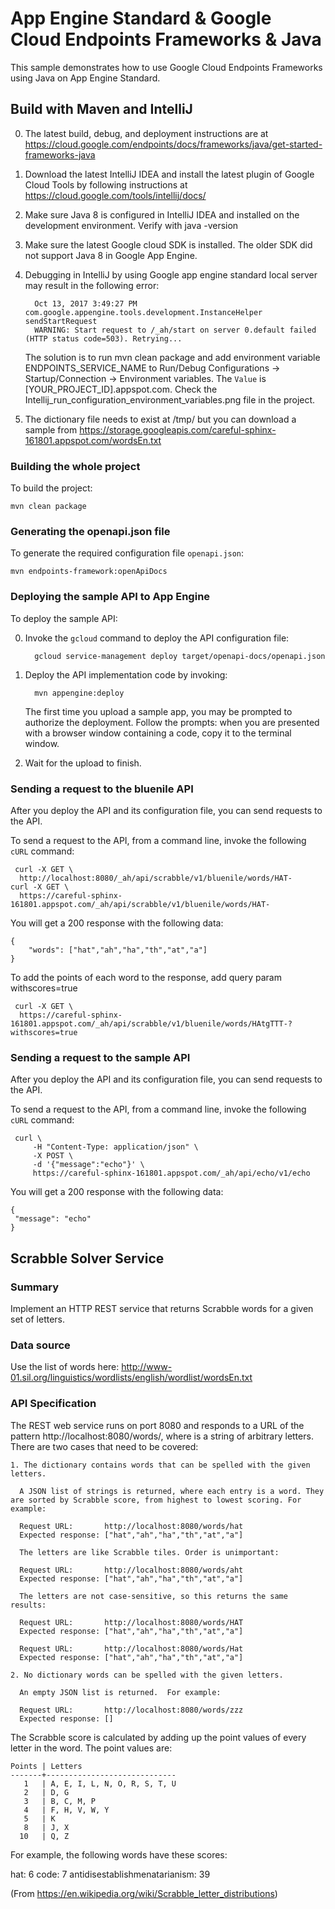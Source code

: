 # App Engine Standard & Google Cloud Endpoints Frameworks & Java

This sample demonstrates how to use Google Cloud Endpoints Frameworks using
Java on App Engine Standard.

## Build with Maven and IntelliJ
0. The latest build, debug, and deployment instructions are at https://cloud.google.com/endpoints/docs/frameworks/java/get-started-frameworks-java
0. Download the latest IntelliJ IDEA and install the latest plugin of Google Cloud Tools by following instructions at https://cloud.google.com/tools/intellij/docs/
0. Make sure Java 8 is configured in IntelliJ IDEA and installed on the development environment. Verify with java -version
0. Make sure the latest Google cloud SDK is installed. The older SDK did not support Java 8 in Google App Engine.
0. Debugging in IntelliJ by using Google app engine standard local server may result in the following error:
    
         Oct 13, 2017 3:49:27 PM com.google.appengine.tools.development.InstanceHelper sendStartRequest    
         WARNING: Start request to /_ah/start on server 0.default failed (HTTP status code=503). Retrying...

    The solution is to run mvn clean package and add environment variable ENDPOINTS_SERVICE_NAME to Run/Debug Configurations -> Startup/Connection ->
 Environment variables. The `Value` is [YOUR_PROJECT_ID].appspot.com. Check the Intellij_run_configuration_environment_variables.png file in the project.
 
0. The dictionary file needs to exist at /tmp/ but you can download a sample from
    https://storage.googleapis.com/careful-sphinx-161801.appspot.com/wordsEn.txt

### Building the whole project

To build the project:

    mvn clean package

### Generating the openapi.json file

To generate the required configuration file `openapi.json`:

    mvn endpoints-framework:openApiDocs

### Deploying the sample API to App Engine

To deploy the sample API:

0. Invoke the `gcloud` command to deploy the API configuration file:

         gcloud service-management deploy target/openapi-docs/openapi.json

0. Deploy the API implementation code by invoking:

         mvn appengine:deploy

    The first time you upload a sample app, you may be prompted to authorize the
    deployment. Follow the prompts: when you are presented with a browser window
    containing a code, copy it to the terminal window.

0. Wait for the upload to finish.

### Sending a request to the bluenile API

After you deploy the API and its configuration file, you can send requests
to the API.

To send a request to the API, from a command line, invoke the following `cURL`
command:

     curl -X GET \
      http://localhost:8080/_ah/api/scrabble/v1/bluenile/words/HAT-
    curl -X GET \
      https://careful-sphinx-161801.appspot.com/_ah/api/scrabble/v1/bluenile/words/HAT-

You will get a 200 response with the following data:

    {
        "words": ["hat","ah","ha","th","at","a"]
    }
    
To add the points of each word to the response, add query param withscores=true
     
     curl -X GET \
      https://careful-sphinx-161801.appspot.com/_ah/api/scrabble/v1/bluenile/words/HAtgTTT-?withscores=true

### Sending a request to the sample API

After you deploy the API and its configuration file, you can send requests
to the API.

To send a request to the API, from a command line, invoke the following `cURL`
command:

     curl \
         -H "Content-Type: application/json" \
         -X POST \
         -d '{"message":"echo"}' \
         https://careful-sphinx-161801.appspot.com/_ah/api/echo/v1/echo

You will get a 200 response with the following data:

    {
     "message": "echo"
    }


## Scrabble Solver Service

### Summary

Implement an HTTP REST service that returns Scrabble words for a given set of letters.

### Data source

Use the list of words here: http://www-01.sil.org/linguistics/wordlists/english/wordlist/wordsEn.txt

### API Specification

The REST web service runs on port 8080 and responds to a URL of the pattern http://localhost:8080/words/<letters>, where <letters> is a string of arbitrary
letters. There are two cases that need to be covered:

    1. The dictionary contains words that can be spelled with the given letters.

      A JSON list of strings is returned, where each entry is a word. They are sorted by Scrabble score, from highest to lowest scoring. For example:

      Request URL:       http://localhost:8080/words/hat
      Expected response: ["hat","ah","ha","th","at","a"]

      The letters are like Scrabble tiles. Order is unimportant:

      Request URL:       http://localhost:8080/words/aht
      Expected response: ["hat","ah","ha","th","at","a"]

      The letters are not case-sensitive, so this returns the same results:

      Request URL:       http://localhost:8080/words/HAT
      Expected response: ["hat","ah","ha","th","at","a"]

      Request URL:       http://localhost:8080/words/Hat
      Expected response: ["hat","ah","ha","th","at","a"]

    2. No dictionary words can be spelled with the given letters.

      An empty JSON list is returned.  For example:

      Request URL:       http://localhost:8080/words/zzz
      Expected response: []

The Scrabble score is calculated by adding up the point values of every letter in the word.
The point values are:

    Points | Letters
    -------+-----------------------------
       1   | A, E, I, L, N, O, R, S, T, U
       2   | D, G
       3   | B, C, M, P
       4   | F, H, V, W, Y
       5   | K
       8   | J, X
      10   | Q, Z

For example, the following words have these scores:

hat:  6
code: 7
antidisestablishmenatarianism: 39

(From https://en.wikipedia.org/wiki/Scrabble_letter_distributions)